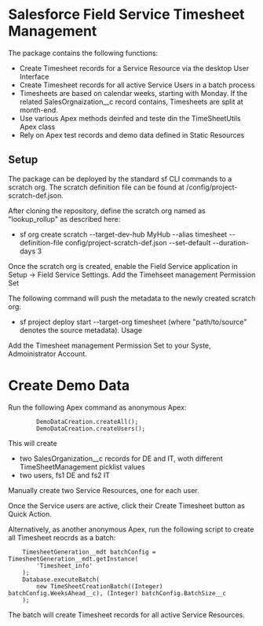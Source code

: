 # Salesforce Field Service Timesheet Management

The package contains the following functions:
- Create Timesheet records for a Service Resource via the desktop User Interface
- Create Timesheet records for all active Service Users in a batch process
- Timesheets are based on calendar weeks, starting with Monday. If the related SalesOrgnaization__c record contains, Timesheets are split at month-end. 
- Use various Apex methods deinfed and teste din the TimeSheetUtils Apex class
- Rely on Apex test records and demo data defined in Static Resources

## Setup

The package can be deployed by the standard sf CLI commands to a scratch org. The scratch definition file can be found at /config/project-scratch-def.json.

After cloning the repository, define the scratch org named as "lookup_rollup" as described here:

- sf org create scratch --target-dev-hub MyHub --alias timesheet --definition-file config/project-scratch-def.json --set-default --duration-days 3

Once the scratch org is created, enable the Field Service application in Setup -> Field Service Settings.
Add the Timehseet management Permission Set

The following command will push the metadata to the newly created scratch org:

- sf project deploy start --target-org timesheet (where "path/to/source" denotes the source metadata).
Usage

Add the Timesheet management Permission Set to your Syste, Admoinistrator Account. 


# Create Demo Data

Run the following Apex command as anonymous Apex: 
```
        DemoDataCreation.createAll();
        DemoDataCreation.createUsers();
```

This will create 
- two SalesOrganization__c records for DE and IT, woth different TimeSheetManagement picklist values
- two users, fs1 DE and fs2 IT

Manually create two Service Resources, one for each user. 

Once the Service users are active, click their Create Timesheet button as Quick Action. 

Alternatively, as another anonymous Apex, run the following script to create all Timesheet reocrds as a batch:
```
    TimesheetGeneration__mdt batchConfig = TimesheetGeneration__mdt.getInstance(
        'Timesheet_info'
    );
    Database.executeBatch(
        new TimeSheetCreationBatch((Integer) batchConfig.WeeksAhead__c), (Integer) batchConfig.BatchSize__c
    );
```

The batch will create Timesheet records for all active Service Resources. 